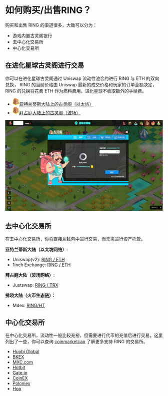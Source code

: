 # 如何购买/出售RING？

购买和出售 RING 的渠道很多，大致可以分为：

* 游戏内置古灵阁银行
* 去中心化交易所
* 中心化交易所

## 在进化星球古灵阁进行交易

你可以在进化星球古灵阁通过 Uniswap 流动性池合约进行 RING 与 ETH 的双向兑换， RING 的当前价格由 Uniswap 最新的成交价格和玩家的订单金额决定，RING 的兑换将花费 ETH 作为燃料费用，进化星球不收取额外的手续费。

* ![&#x53E4;&#x7075;&#x9601;](../../.gitbook/assets/advanced-trading-gringott-bank-cn-1.png)[亚特兰蒂斯大陆上的古灵阁（以太坊）](https://www.evolution.land/land/1/bank/buy-ring)
* ![&#x53E4;&#x7075;&#x9601;](../../.gitbook/assets/advanced-trading-gringott-bank-cn-1.png)[拜占庭大陆上的古灵阁（波场）](https://www.evolution.land/land/2/bank/buy-ring)

![&#x8D2D;&#x4E70;&#x548C;&#x51FA;&#x552E;RING](../../.gitbook/assets/advanced-trading-gringott-bank-cn-2.jpg)

## 去中心化交易所

在去中心化交易所，你将直接从钱包中进行交易，而无需进行资产托管。

**亚特兰蒂斯大陆（以太坊网络）**:

* Uniswap\(v2\): [RING / ETH](https://v2.info.uniswap.org/pair/0xa32523371390b0cc4e11f6bb236ecf4c2cdea101)
* 1inch Exchange: [RING / ETH](https://1inch.exchange/#/RING/ETH)

**拜占庭大陆（波场网络）**:

* Justswap: [RING / TRX](https://justswap.io/#/scan/detail/trx/TL175uyihLqQD656aFx3uhHYe1tyGkmXaW)

**拂晓大陆（火币生态链）：**

* Mdex: [RING/HT](https://ht.mdex.co/#/swap)

## 中心化交易所

在中心化交易所，流动性一般比较充裕，但需要进行代币的充值后进行交易。这里列出了一些，你可以查询 [coinmarketcap](https://coinmarketcap.com/currencies/darwinia-network/markets/) 了解更多支持 RING 的交易所。

* [Huobi Global](https://www.hbg.com/en-us/exchange/ring_usdt)
* [BKEX](https://www.bkex.com/trade/RING_USDT)
* [MXC.com](https://www.mxc.com/trade/easy#RING_USDT)
* [Hotbit](https://www.hotbit.io/exchange?symbol=RING_USDT)
* [Gate.io](https://gate.io/trade/ring_usdt)
* [CoinEX](https://www.coinex.com/trading?currency=usdt&dest=ring&tab=limit)
* [Poloniex](https://poloniex.com/exchange#usdt_ring)
* [Hoo](https://hoo.com/spot/ring-usdt)

